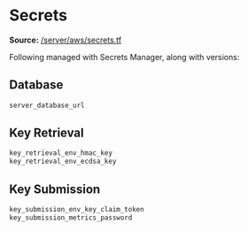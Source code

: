 # Secrets
**Source:** [/server/aws/secrets.tf](https://github.com/cds-snc/covid-alert-server-staging-terraform/blob/master/server/aws/secrets.tf)

Following managed with Secrets Manager, along with versions:

## Database
```sh
server_database_url
```

## Key Retrieval
```sh
key_retrieval_env_hmac_key
key_retrieval_env_ecdsa_key
```

## Key Submission
```sh
key_submission_env_key_claim_token
key_submission_metrics_password
```
